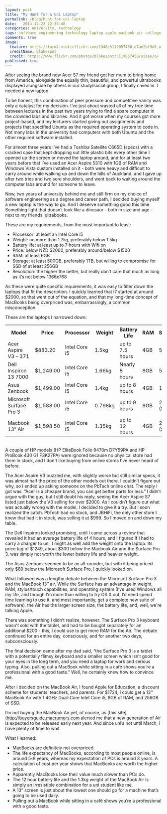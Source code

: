 ```yaml
---
layout: post
title: "My Hunt for a Uni Laptop"
permalink: /blog/hunt-for-uni-laptop
date:   2014-12-22 22:35:48
categories: university, technology
tags: software engineering technology laptop apple macbook air college university
comments: true
image:
  feature: https://farm2.staticflickr.com/1346/5119057458_d7ae2bf9d6_o.jpg
  creditName: blakespot
  credit: https://www.flickr.com/photos/blakespot/5119057458/sizes/o/
published: true
---
```


After seeing the brand new Acer S7 my friend got her mum to bring home from America, alongside the equally thin, beautiful, and powerful ultrabooks displayed alongside by others in our study/social group, I finally caved in. I needed a new laptop.

To be honest, this combination of peer pressure and competitive vanity was only a catalyst for my decision. I’ve just about wasted all of my free time between lectures in the past two years trying to find a spare computer in the crowded labs and libraries. And it got worse when my courses got more project-based, and my lecturers started giving out assignments and projects that specified Ubuntu as the required operating system to code in. Not many labs in the university had computers with both Ubuntu and the other required software installed.

For almost three years I’ve had a Toshiba Satellite C665D (specs) with a cracked case that kept dropping out little plastic bits every other time I opened up the screen or moved the laptop around, and for at least two years before that I’ve used an Acer Aspire 5310 with 1GB of RAM and Windows Vista custom installed on it - both were heavy and difficult to carry around while walking up and down the hills of Auckland, and I gave up after two tries and two sore shoulders, and went back to waiting around the computer labs around for someone to leave.

Now, two years of university behind me and still firm on my choice of software engineering as a degree and career path, I decided buying myself a new laptop is the way to go. And I deserve something good this time. Something light that doesn’t look like a dinosaur - both in size and age - next to my friends’ ultrabooks.

These are my requirements, from the most important to least:

* Processor: at least an Intel Core i5
* Weight: no more than 1.7kg, preferably below 1.5kg
* Battery life: at least up to 7 hours with Wifi on
* Price: below NZD $2000, preferably around/below $1500
* RAM: at least 6GB
* Storage: at least 500GB, preferably 1TB, but willing to compromise for SSD of at least 256GB
* Resolution: the higher the better, but really don’t care that much as long as it’s not below 1366x768

As these were quite specific requirements, it was easy to filter down the laptops that fit the description. I quickly learned that i7 started at around $2000, so that went out of the equation, and that my long-time concept of MacBooks being overpriced was, embarrassingly, a common misconception. 

These are the laptops I narrowed down:


<table>
  <tr>
    <th>Model</th>
    <th>Price</th>
    <th>Processor</th>
    <th>Weight</th>
    <th>Battery Life</th>
    <th>RAM</th>
    <th>Storage</th>
    <th>Size</th>
    <th>Resolution</th>
  </tr>
  <tr>
    <td>Acer Aspire V3 – 371</td>
    <td>$883.20</td>
    <td>Intel Core i5</td>
    <td>1.5kg</td>
    <td>up to 7.5 hours</td>
    <td>4GB</td>
    <td>500GB</td>
    <td>13.3”</td>
    <td>1366x768</td>
  </tr>
  <tr>
    <td>Dell Inspiron 13 7000</td>
    <td>$1,249.00</td>
    <td>Intel Core i5</td>
    <td>1.66kg</td>
    <td>Nearly 8 hours</td>
    <td>8GB</td>
    <td>500GB</td>
    <td>13.3”</td>
    <td>1920x1080</td>
  </tr>
  <tr>
    <td>Asus Zenbook</td>
    <td>$1,499.00</td>
    <td>Intel Core i5</td>
    <td>1.4kg</td>
    <td>up to 8 hours</td>
    <td>4GB</td>
    <td>1TB</td>
    <td>13.3”</td>
    <td>1366x768</td>
  </tr>
  <tr>
    <td>Microsoft Surface Pro 3</td>
    <td>$1,588.00</td>
    <td>Intel Core i5</td>
    <td>0.798kg</td>
    <td>up to 9 hours</td>
    <td>8GB</td>
    <td>256GB (SSD)</td>
    <td>12”</td>
    <td>2160x1440</td>
  </tr>
  <tr>
    <td>Macbook 13” Air</td>
    <td>$1,598.50</td>
    <td>Intel Core i5</td>
    <td>1.35kg</td>
    <td>up to 12 hours</td>
    <td>4GB</td>
    <td>256GB (SSD)</td>
    <td>13.3”</td>
    <td>1440x900</td>
  </tr>
</table>

<br/>
A couple of HP models (HP EliteBook Folio 9470m D7Y59PA and HP ProBook 430 G1 F3K27PA) were ignored because no physical store had them in stock, and I don't like buying from online stores I've never heard of before.

The Acer Aspire V3 puzzled me, with slightly worse but still similar specs, it was almost half the price of the other models out there. I couldn’t figure out why, so I ended up asking someone on the PbTech online chat. The reply I got was: “Acer is a cheaper brand, you can get better parts for less.” I didn’t argue with the guy, but I still doubt his reply, seeing the Acer Aspire S7 listed just below the V3 selling for over $2000. As I couldn’t figure out what was actually wrong with the model, I decided to give it a try. But I soon realized the catch. PbTech had no stock, and JBHiFi, the only other store I knew that had it in stock, was selling it at $999. So I moved on and down my table.

The Dell Inspiron looked promising, until I came across a review that revealed it had an average battery life of 4 hours, and I figured if I had to carry a charger to uni, I might as well add the weight onto the laptop. Its price tag of $1249, about $300 below the Macbook Air and the Surface Pro 3, was simply not worth the lower battery life and heavier weight.

The Asus Zenbook seemed to be an all-rounder, but with it being priced only $89 below the Microsoft Surface Pro, I quickly looked on.

What followed was a lengthy debate between the Microsoft Surface Pro 3 and the MacBook 13” air. While the Surface has an advantage in weight, RAM, stylus/touch capabilities, and operating system (I’ve used Windows all my life, and though I’m more than willing to try OS X out, I’d need spend time learning to use it, and most importantly, get a complete new suite of software), the Air has the larger screen size, the battery life, and, well, we're talking Apple.

There was something I didn’t realize, however. The Surface Pro 3 keyboard wasn't sold with the tablet, and had to be bought separately for an additional $200 - this, I could use to get more RAM for the Air. The debate continued for an entire day, consciously, and for another two days, subconsciously.

The final decision came after my dad said, “the Surface Pro 3 is a tablet with a potentially flimsy keyboard and a smaller screen which isn’t good for your eyes in the long term, and you need a laptop for work and serious typing. Also, pulling out a MacBook while sitting in a café shows you’re a professional with a good taste.” Well, he certainly knew how to convince me.

After I decided on the MacBook Air, I found Apple for Education, a discount scheme for students, teachers, and parents. For $1724, I could get a 13’’ MacBook Air with 1.4GHz Dual-Core Intel Core i5, 8GB of RAM, and 256GB of SSD.

I’m not buying the MacBook Air yet, of course, as [this site](http://buyersguide.macrumors.com alerted me that a new generation of Air is expected to be released early next year. And since uni’s not until March, I have plenty of time to wait.


What I learned:

* MacBooks are definitely not overpriced.
* The life expectancy of MacBooks, according to most people online, is around 5-8 years, whereas my expectation of PCs is around 3 years. A calculation of cost per year shows that MacBooks are worth the higher price.
* Apparently MacBooks lose their value much slower than PCs do.
* The 12 hour battery life and the 1.3kg weight of the MacBook Air is simply an irresistible combination for a  uni student like me.
* A 13” screen is just about the lowest one should go for a machine that’s going to be used daily.
* Pulling out a MacBook while sitting in a café shows you’re a professional with a good taste.


